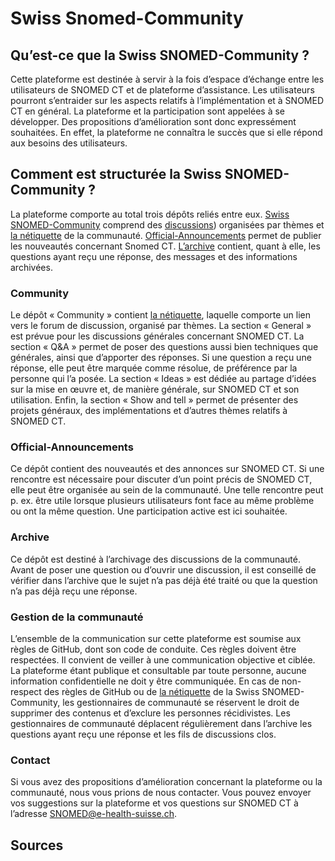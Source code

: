 # Swiss Snomed-Community
## Qu’est-ce que la Swiss SNOMED-Community ?
Cette plateforme est destinée à servir à la fois d’espace d’échange entre les utilisateurs de SNOMED CT et de plateforme d’assistance. Les utilisateurs pourront s’entraider sur les aspects relatifs à l’implémentation et à SNOMED CT en général. La plateforme et la participation sont appelées à se développer. Des propositions d’amélioration sont donc expressément souhaitées. En effet, la plateforme ne connaîtra le succès que si elle répond aux besoins des utilisateurs.


## Comment est structurée la Swiss SNOMED-Community ?
La plateforme comporte au total trois dépôts reliés entre eux. [Swiss SNOMED-Community](https://github.com/ehealthsuisse/Swiss-SNOMED-Community/blob/main/french.md) comprend des [discussions](https://github.com/ehealthsuisse/Swiss-SNOMED-Community/discussions)) organisées par thèmes et [la nétiquette](https://github.com/ehealthsuisse/Swiss-SNOMED-Community/blob/main/NettiquetFranz%C3%B6sisch.md) de la communauté. [Official-Announcements](https://github.com/ehealthsuisse/Announcements/discussions) permet de publier les nouveautés concernant Snomed CT. [L’archive](https://github.com/ehealthsuisse/Archiv/discussions) contient, quant à elle, les questions ayant reçu une réponse, des messages et des informations archivées.

### Community
Le dépôt « Community » contient [la nétiquette](https://github.com/ehealthsuisse/Swiss-SNOMED-Community/blob/main/NettiquetFranz%C3%B6sisch.md), laquelle comporte un lien vers le forum de discussion, organisé par thèmes. La section « General » est prévue pour les discussions générales concernant SNOMED CT. La section « Q&A » permet de poser des questions aussi bien techniques que générales, ainsi que d’apporter des réponses. Si une question a reçu une réponse, elle peut être marquée comme résolue, de préférence par la personne qui l’a posée. La section « Ideas » est dédiée au partage d’idées sur la mise en œuvre et, de manière générale, sur SNOMED CT et son utilisation. Enfin, la section « Show and tell » permet de présenter des projets généraux, des implémentations et d’autres thèmes relatifs à SNOMED CT.

### Official-Announcements
Ce dépôt contient des nouveautés et des annonces sur SNOMED CT. Si une rencontre est nécessaire pour discuter d’un point précis de SNOMED CT, elle peut être organisée au sein de la communauté. Une telle rencontre peut p. ex. être utile lorsque plusieurs utilisateurs font face au même problème ou ont la même question. Une participation active est ici souhaitée.

### Archive
Ce dépôt est destiné à l’archivage des discussions de la communauté. Avant de poser une question ou d’ouvrir une discussion, il est conseillé de vérifier dans l’archive que le sujet n’a pas déjà été traité ou que la question n’a pas déjà reçu une réponse.

### Gestion de la communauté
L’ensemble de la communication sur cette plateforme est soumise aux règles de GitHub, dont son code de conduite. Ces règles doivent être respectées. Il convient de veiller à une communication objective et ciblée. La plateforme étant publique et consultable par toute personne, aucune information confidentielle ne doit y être communiquée. En cas de non-respect des règles de GitHub ou de [la nétiquette](https://github.com/ehealthsuisse/Swiss-SNOMED-Community/blob/main/NettiquetFranz%C3%B6sisch.md) de la Swiss SNOMED-Community, les gestionnaires de communauté se réservent le droit de supprimer des contenus et d’exclure les personnes récidivistes.
Les gestionnaires de communauté déplacent régulièrement dans l’archive les questions ayant reçu une réponse et les fils de discussions clos.

### Contact
Si vous avez des propositions d’amélioration concernant la plateforme ou la communauté, nous vous prions de nous contacter. Vous pouvez envoyer vos suggestions sur la plateforme et vos questions sur SNOMED CT à l’adresse SNOMED@e-health-suisse.ch.

## Sources
